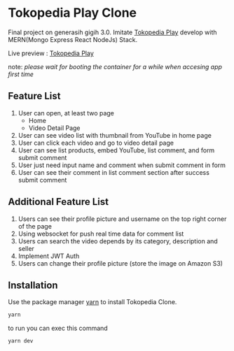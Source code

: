# Tokopedia Play Clone
Final project on generasih gigih 3.0. Imitate [Tokopedia Play](https://www.tokopedia.com/play/channels) develop with MERN(Mongo Express React NodeJs) Stack. 

Live preview : [Tokopedia Play](https://gigih-fe-siraj-7yy56eqnyq-et.a.run.app/) 

note: *please wait for booting the container for a while when accesing app first time*

## Feature List

1. User can open, at least two page
   - Home
   - Video Detail Page
2. User can see video list with thumbnail from YouTube in home page
3. User can click each video and go to video detail page
4. User can see list products, embed YouTube, list comment, and form submit
comment
5. User just need input name and comment when submit comment in form
6. User can see their comment in list comment section after success submit
comment

## Additional Feature List
1. Users can see their profile picture and username on the top right corner of the page
2. Using websocket for push real time data for comment list
3. Users can search the video depends by its category, description and seller
4. Implement JWT Auth
5. Users can change their profile picture (store the image on Amazon S3)

## Installation

Use the package manager [yarn](https://yarnpkg.com/) to install Tokopedia Clone.

```bash
yarn 
```

to run you can exec this command
```bash
yarn dev
```
